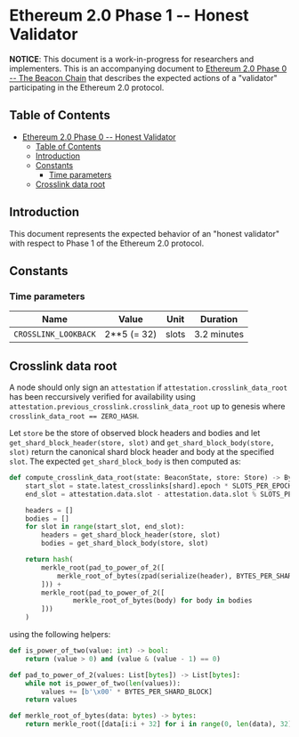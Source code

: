 # Ethereum 2.0 Phase 1 -- Honest Validator

__NOTICE__: This document is a work-in-progress for researchers and implementers. This is an accompanying document to [Ethereum 2.0 Phase 0 -- The Beacon Chain](https://github.com/ethereum/eth2.0-specs/blob/master/specs/core/0_beacon-chain.md) that describes the expected actions of a "validator" participating in the Ethereum 2.0 protocol.

## Table of Contents

<!-- TOC -->

- [Ethereum 2.0 Phase 0 -- Honest Validator](#ethereum-20-phase-0----honest-validator)
    - [Table of Contents](#table-of-contents)
    - [Introduction](#introduction)
    - [Constants](#constants)
        - [Time parameters](#time-parameters)
    - [Crosslink data root](#crosslink-data-root)

<!-- /TOC -->

## Introduction

This document represents the expected behavior of an "honest validator" with respect to Phase 1 of the Ethereum 2.0 protocol.

## Constants

### Time parameters

| Name | Value | Unit | Duration |
| - | - | :-: | :-: |
| `CROSSLINK_LOOKBACK` | 2**5 (= 32) | slots  | 3.2 minutes |

## Crosslink data root

A node should only sign an `attestation` if `attestation.crosslink_data_root` has been reccursively verified for availability using `attestation.previous_crosslink.crosslink_data_root` up to genesis where `crosslink_data_root == ZERO_HASH`.

Let `store` be the store of observed block headers and bodies and let `get_shard_block_header(store, slot)` and `get_shard_block_body(store, slot)` return the canonical shard block header and body at the specified `slot`. The expected `get_shard_block_body` is then computed as:

```python
def compute_crosslink_data_root(state: BeaconState, store: Store) -> Bytes32:
    start_slot = state.latest_crosslinks[shard].epoch * SLOTS_PER_EPOCH + SLOTS_PER_EPOCH - CROSSLINK_LOOKBACK
    end_slot = attestation.data.slot - attestation.data.slot % SLOTS_PER_EPOCH - CROSSLINK_LOOKBACK

    headers = []
    bodies = []
    for slot in range(start_slot, end_slot):
        headers = get_shard_block_header(store, slot)
        bodies = get_shard_block_body(store, slot)

    return hash(
        merkle_root(pad_to_power_of_2([
            merkle_root_of_bytes(zpad(serialize(header), BYTES_PER_SHARD_BLOCK)) for header in headers
        ])) +
        merkle_root(pad_to_power_of_2([
                merkle_root_of_bytes(body) for body in bodies
        ]))
    )
```

using the following helpers:

```python
def is_power_of_two(value: int) -> bool:
    return (value > 0) and (value & (value - 1) == 0)

def pad_to_power_of_2(values: List[bytes]) -> List[bytes]:
    while not is_power_of_two(len(values)):
        values += [b'\x00' * BYTES_PER_SHARD_BLOCK]
    return values

def merkle_root_of_bytes(data: bytes) -> bytes:
    return merkle_root([data[i:i + 32] for i in range(0, len(data), 32)])
```
